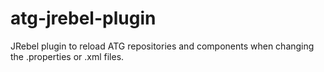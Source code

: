 atg-jrebel-plugin
=================

JRebel plugin to reload ATG repositories and components when changing the .properties or .xml files.
